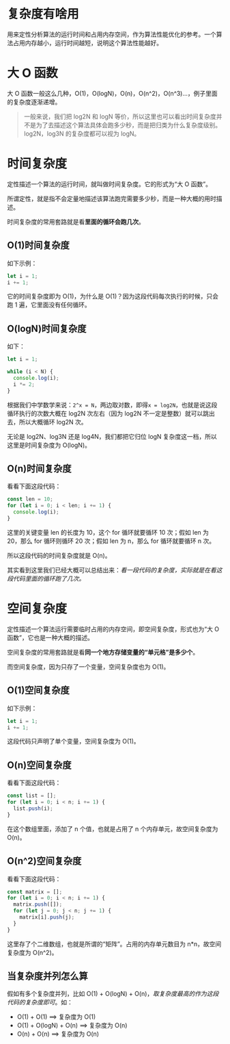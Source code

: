 # 复杂度有啥用

用来定性分析算法的运行时间和占用内存空间，作为算法性能优化的参考。一个算法占用内存越小，运行时间越短，说明这个算法性能越好。

# 大 O 函数

大 O 函数一般这么几种，O(1)，O(logN)，O(n)，O(n^2)，O(n^3)...，例子里面的复杂度逐渐递增。

> 一般来说，我们把 log2N 和 logN 等价，所以这里也可以看出时间复杂度并不是为了去描述这个算法具体会跑多少秒，而是把归类为什么复杂度级别。log2N，log3N 的复杂度都可以视为 logN。

# 时间复杂度

定性描述一个算法的运行时间，就叫做时间复杂度。它的形式为“大 O 函数”。

所谓定性，就是指不会定量地描述该算法跑完需要多少秒，而是一种大概的用时描述。

时间复杂度的常用套路就是看**里面的循环会跑几次**。

## O(1)时间复杂度

如下示例：

```js
let i = 1;
i += 1;
```

它的时间复杂度即为 O(1)，为什么是 O(1)？因为这段代码每次执行的时候，只会跑 1 遍，它里面没有任何循环。

## O(logN)时间复杂度

如下：

```js
let i = 1;

while (i < N) {
  console.log(i);
  i *= 2;
}
```

根据我们中学数学来说：`2^x = N`，两边取对数，即得`x = log2N`，也就是说这段循环执行的次数大概在 log2N 次左右（因为 log2N 不一定是整数）就可以跳出去，所以大概循环 log2N 次。

无论是 log2N、log3N 还是 log4N，我们都把它归位 logN 复杂度这一档，所以这里是时间复杂度为 O(logN)。

## O(n)时间复杂度

看看下面这段代码：

```js
const len = 10;
for (let i = 0; i < len; i += 1) {
  console.log(i);
}
```

这里的关键变量 len 的长度为 10，这个 for 循环就要循环 10 次；假如 len 为 20，那么 for 循环则循环 20 次；假如 len 为 n，那么 for 循环就要循环 n 次。

所以这段代码的时间复杂度就是 O(n)。

其实看到这里我们已经大概可以总结出来：_看一段代码的复杂度，实际就是在看这段代码里面的循环跑了几次。_

# 空间复杂度

定性描述一个算法运行需要临时占用的内存空间，即空间复杂度，形式也为“大 O 函数”，它也是一种大概的描述。

空间复杂度的常用套路就是看**同一个地方存储变量的“单元格”是多少个**。

而空间复杂度，因为只存了一个变量，空间复杂度也为 O(1)。

## O(1)空间复杂度

如下示例：

```js
let i = 1;
i += 1;
```

这段代码只声明了单个变量，空间复杂度为 O(1)。

## O(n)空间复杂度

看看下面这段代码：

```js
const list = [];
for (let i = 0; i < n; i += 1) {
  list.push(i);
}
```

在这个数组里面，添加了 n 个值，也就是占用了 n 个内存单元，故空间复杂度为 O(n)。

## O(n^2)空间复杂度

看看下面这段代码：

```js
const matrix = [];
for (let i = 0; i < n; i += 1) {
  matrix.push([]);
  for (let j = 0; j < n; j += 1) {
    matrix[i].push(j);
  }
}
```

这里存了个二维数组，也就是所谓的“矩阵”。占用的内存单元数目为 n\*n，故空间复杂度为 O(n^2)。

## 当复杂度并列怎么算

假如有多个复杂度并列，比如 O(1) + O(logN) + O(n)，_取复杂度最高的作为这段代码的复杂度即可_。如：

- O(1) + O(1) ==> 复杂度为 O(1)
- O(1) + O(logN) + O(n) ==> 复杂度为 O(n)
- O(n) + O(n) ==> 复杂度为 O(n)
